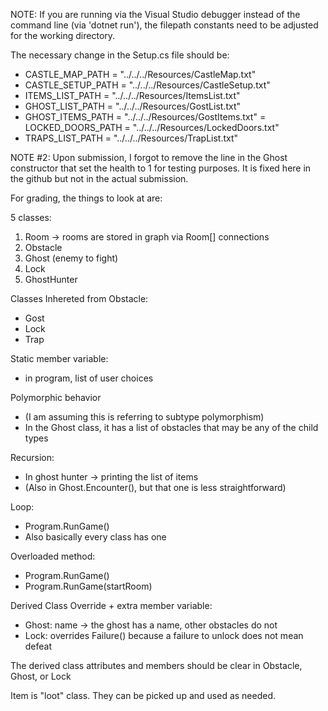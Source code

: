 NOTE: If you are running via the Visual Studio debugger instead of the command line 
(via 'dotnet run'), the filepath constants need to be adjusted for the working directory. 

The necessary change in the Setup.cs file should be:

- CASTLE_MAP_PATH = "../../../Resources/CastleMap.txt"
- CASTLE_SETUP_PATH = "../../../Resources/CastleSetup.txt"
- ITEMS_LIST_PATH = "../../../Resources/ItemsList.txt"
- GHOST_LIST_PATH = "../../../Resources/GostList.txt"
- GHOST_ITEMS_PATH = "../../../Resources/GostItems.txt"
= LOCKED_DOORS_PATH = "../../../Resources/LockedDoors.txt"
- TRAPS_LIST_PATH = "../../../Resources/TrapList.txt"

NOTE #2: Upon submission, I forgot to remove the line in the Ghost constructor that set the health to 1 for testing purposes. It is fixed here in the github but not in the actual submission.

For grading, the things to look at are:

5 classes:
1. Room -> rooms are stored in graph via Room[] connections
2. Obstacle
3. Ghost (enemy to fight)
4. Lock
5. GhostHunter

Classes Inhereted from Obstacle:
- Gost
- Lock
- Trap

Static member variable:
- in program, list of user choices

Polymorphic behavior
- (I am assuming this is referring to subtype polymorphism)
- In the Ghost class, it has a list of obstacles that may be any of the child types

Recursion:
- In ghost hunter -> printing the list of items
- (Also in Ghost.Encounter(), but that one is less straightforward)

Loop:
- Program.RunGame()
- Also basically every class has one

Overloaded method:
- Program.RunGame()
- Program.RunGame(startRoom)

Derived Class Override + extra member variable:
- Ghost: name -> the ghost has a name, other obstacles do not
- Lock: overrides Failure() because a failure to unlock does not mean defeat

The derived class attributes and members should be clear in Obstacle, Ghost, or Lock

Item is "loot" class. They can be picked up and used as needed.
